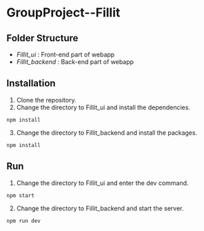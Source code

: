 # GroupProject--Fillit

## Folder Structure

- *Fillit_ui* :  Front-end part of webapp
- *Fillit_backend* :  Back-end part of webapp


## Installation
1. Clone the repository.
2. Change the directory to Fillit_ui and install the dependencies.
```
npm install
```
3. Change the directory to Fillit_backend and install the packages.
```
npm install
```

## Run
1. Change the directory to Fillit_ui and enter the dev command.
```
npm start
```
2. Change the directory to Fillit_backend and start the server.
```
npm run dev
```
